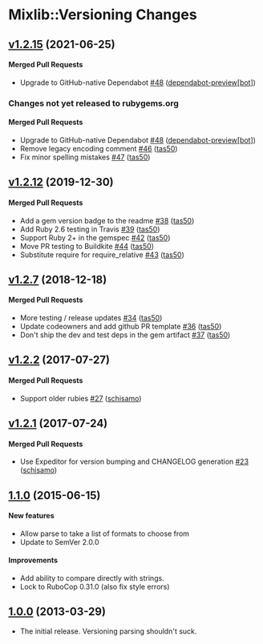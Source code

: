 # Mixlib::Versioning Changes

<!-- latest_release 1.2.15 -->
## [v1.2.15](https://github.com/chef/mixlib-versioning/tree/v1.2.15) (2021-06-25)

#### Merged Pull Requests
- Upgrade to GitHub-native Dependabot [#48](https://github.com/chef/mixlib-versioning/pull/48) ([dependabot-preview[bot]](https://github.com/dependabot-preview[bot]))
<!-- latest_release -->

<!-- release_rollup since=1.2.12 -->
### Changes not yet released to rubygems.org

#### Merged Pull Requests
- Upgrade to GitHub-native Dependabot [#48](https://github.com/chef/mixlib-versioning/pull/48) ([dependabot-preview[bot]](https://github.com/dependabot-preview[bot])) <!-- 1.2.15 -->
- Remove legacy encoding comment [#46](https://github.com/chef/mixlib-versioning/pull/46) ([tas50](https://github.com/tas50)) <!-- 1.2.14 -->
- Fix minor spelling mistakes [#47](https://github.com/chef/mixlib-versioning/pull/47) ([tas50](https://github.com/tas50)) <!-- 1.2.13 -->
<!-- release_rollup -->

<!-- latest_stable_release -->
## [v1.2.12](https://github.com/chef/mixlib-versioning/tree/v1.2.12) (2019-12-30)

#### Merged Pull Requests
- Add a gem version badge to the readme [#38](https://github.com/chef/mixlib-versioning/pull/38) ([tas50](https://github.com/tas50))
- Add Ruby 2.6 testing in Travis [#39](https://github.com/chef/mixlib-versioning/pull/39) ([tas50](https://github.com/tas50))
- Support Ruby 2+ in the gemspec [#42](https://github.com/chef/mixlib-versioning/pull/42) ([tas50](https://github.com/tas50))
- Move PR testing to Buildkite [#44](https://github.com/chef/mixlib-versioning/pull/44) ([tas50](https://github.com/tas50))
- Substitute require for require_relative [#43](https://github.com/chef/mixlib-versioning/pull/43) ([tas50](https://github.com/tas50))
<!-- latest_stable_release -->

## [v1.2.7](https://github.com/chef/mixlib-versioning/tree/v1.2.7) (2018-12-18)

#### Merged Pull Requests
- More testing / release updates [#34](https://github.com/chef/mixlib-versioning/pull/34) ([tas50](https://github.com/tas50))
- Update codeowners and add github PR template [#36](https://github.com/chef/mixlib-versioning/pull/36) ([tas50](https://github.com/tas50))
- Don&#39;t ship the dev and test deps in the gem artifact [#37](https://github.com/chef/mixlib-versioning/pull/37) ([tas50](https://github.com/tas50))

## [v1.2.2](https://github.com/chef/mixlib-versioning/tree/v1.2.2) (2017-07-27)

#### Merged Pull Requests
- Support older rubies [#27](https://github.com/chef/mixlib-versioning/pull/27) ([schisamo](https://github.com/schisamo))

## [v1.2.1](https://github.com/chef/mixlib-versioning/tree/v1.2.1) (2017-07-24)

#### Merged Pull Requests
- Use Expeditor for version bumping and CHANGELOG generation [#23](https://github.com/chef/mixlib-versioning/pull/23) ([schisamo](https://github.com/schisamo))

## [1.1.0](https://github.com/chef/mixlib-versioning/tree/v1.1.0) (2015-06-15)

#### New features

* Allow parse to take a list of formats to choose from
* Update to SemVer 2.0.0

#### Improvements

* Add ability to compare directly with strings.
* Lock to RuboCop 0.31.0 (also fix style errors)


## [1.0.0](https://github.com/chef/mixlib-versioning/tree/v1.0.0) (2013-03-29)

* The initial release. Versioning parsing shouldn't suck.
